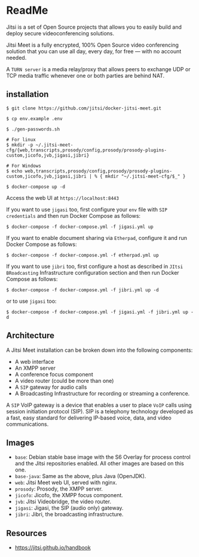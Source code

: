 ReadMe
======

Jitsi is a set of Open Source projects that allows you to easily build and deploy secure videoconferencing solutions.

Jitsi Meet is a fully encrypted, 100% Open Source video conferencing solution that you can use all day, every day, for free — with no account needed.

A `TURN server` is a media relay/proxy that allows peers to exchange UDP or TCP media traffic whenever one or both parties are behind NAT.

## installation

	$ git clone https://github.com/jitsi/docker-jitsi-meet.git

	$ cp env.example .env

	$ ./gen-passwords.sh

	# For linux
	$ mkdir -p ~/.jitsi-meet-cfg/{web,transcripts,prosody/config,prosody/prosody-plugins-custom,jicofo,jvb,jigasi,jibri}

	# For Windows
	$ echo web,transcripts,prosody/config,prosody/prosody-plugins-custom,jicofo,jvb,jigasi,jibri | % { mkdir "~/.jitsi-meet-cfg/$_" }

	$ docker-compose up -d

Access the web UI at `https://localhost:8443`

If you want to use `jigasi` too, first configure your `env` file with `SIP credentials` and then run Docker Compose as follows:

	$ docker-compose -f docker-compose.yml -f jigasi.yml up

If you want to enable document sharing via `Etherpad`, configure it and run Docker Compose as follows:

	$ docker-compose -f docker-compose.yml -f etherpad.yml up

If you want to use `jibri` too, first configure a host as described in `JItsi BRoadcasting` Infrastructure configuration section and then run Docker Compose as follows:

	$ docker-compose -f docker-compose.yml -f jibri.yml up -d

or to use `jigasi` too:

	$ docker-compose -f docker-compose.yml -f jigasi.yml -f jibri.yml up -d

## Architecture

A Jitsi Meet installation can be broken down into the following components:

- A web interface
- An XMPP server
- A conference focus component
- A video router (could be more than one)
- A `SIP` gateway for audio calls
- A Broadcasting Infrastructure for recording or streaming a conference.

A `SIP` VoIP gateway is a device that enables a user to place `VoIP` calls using session initiation protocol (SIP). SIP is a telephony technology developed as a fast, easy standard for delivering IP-based voice, data, and video communications.

## Images

- `base`: Debian stable base image with the S6 Overlay for process control and the Jitsi repositories enabled. All other images are based on this one.
- `base-java`: Same as the above, plus Java (OpenJDK).
- `web`: Jitsi Meet web UI, served with nginx.
- `prosody`: Prosody, the XMPP server.
- `jicofo`: Jicofo, the XMPP focus component.
- `jvb`: Jitsi Videobridge, the video router.
- `jigasi`: Jigasi, the SIP (audio only) gateway.
- `jibri`: Jibri, the broadcasting infrastructure.


## Resources

- https://jitsi.github.io/handbook